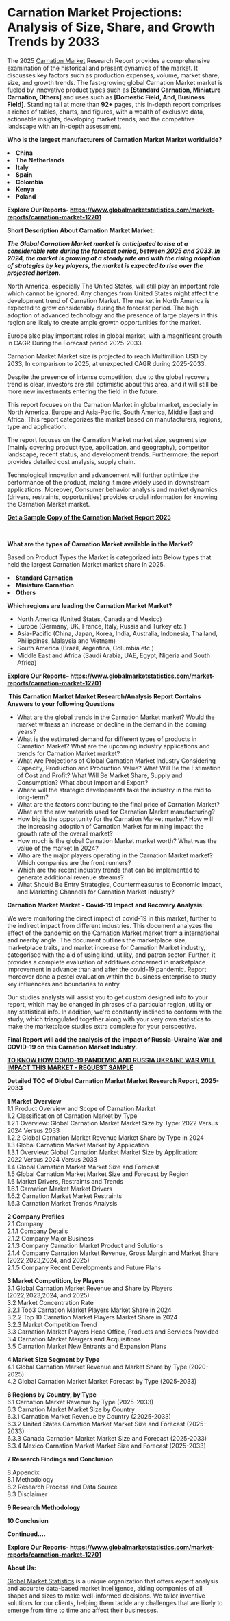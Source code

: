 <H1>Carnation Market Projections: Analysis of Size, Share, and Growth Trends by 2033</H1><p>The 2025 <a href="https://www.globalmarketstatistics.com/market-reports/carnation-market-12701">Carnation Market</a> Research Report provides a comprehensive examination of the historical and present dynamics of the market. It discusses key factors such as production expenses, volume, market share, size, and growth trends. The fast-growing global Carnation Market market is fueled by innovative product types such as <strong>[Standard Carnation, Miniature Carnation, Others]</strong> and uses such as <strong>[Domestic Field, And, Business Field]</strong>. Standing tall at more than <strong>92+</strong> pages, this in-depth report comprises a riches of tables, charts, and figures, with a wealth of exclusive data, actionable insights, developing market trends, and the competitive landscape with an in-depth assessment.</p><p><strong>Who is the largest manufacturers of Carnation Market Market worldwide?</strong></p><p><strong><li>China<li>The Netherlands<li>Italy<li>Spain<li>Colombia<li>Kenya<li>Poland</strong></p><p><strong>Explore Our Reports-&nbsp;<a href="https://wordhtml.com/">https://www.globalmarketstatistics.com/market-reports/carnation-market-12701</a></strong></p><p><strong>Short Description About Carnation Market Market:</strong></p><p><strong><em>The Global Carnation Market market is anticipated to rise at a considerable rate during the forecast period, between 2025 and 2033. In 2024, the market is growing at a steady rate and with the rising adoption of strategies by key players, the market is expected to rise over the projected horizon.</em></strong></p><p>North America, especially The United States, will still play an important role which cannot be ignored. Any changes from United States might affect the development trend of Carnation Market. The market in North America is expected to grow considerably during the forecast period. The high adoption of advanced technology and the presence of large players in this region are likely to create ample growth opportunities for the market.</p><p>Europe also play important roles in global market, with a magnificent growth in CAGR During the Forecast period 2025-2033.</p><p>Carnation Market Market size is projected to reach Multimillion USD by 2033, In comparison to 2025, at unexpected CAGR during 2025-2033.</p><p>Despite the presence of intense competition, due to the global recovery trend is clear, investors are still optimistic about this area, and it will still be more new investments entering the field in the future.</p><p>This report focuses on the Carnation Market in global market, especially in North America, Europe and Asia-Pacific, South America, Middle East and Africa. This report categorizes the market based on manufacturers, regions, type and application.</p><p>The report focuses on the Carnation Market market size, segment size (mainly covering product type, application, and geography), competitor landscape, recent status, and development trends. Furthermore, the report provides detailed cost analysis, supply chain.</p><p>Technological innovation and advancement will further optimize the performance of the product, making it more widely used in downstream applications. Moreover, Consumer behavior analysis and market dynamics (drivers, restraints, opportunities) provides crucial information for knowing the Carnation Market market.</p><p><strong><a href="https://www.globalmarketstatistics.com/market-reports/carnation-market-12701">Get a Sample Copy of the Carnation Market Report 2025</a></strong></p><p>&nbsp;</p><p><strong>What are the types of Carnation Market available in the Market?</strong></p><p>Based on Product Types the Market is categorized into Below types that held the largest Carnation Market market share In 2025.</p><p><strong><li>Standard Carnation<li>Miniature Carnation<li>Others</strong></p><p><strong>Which regions are leading the Carnation Market Market?</strong></p><ul><li>North America (United States, Canada and Mexico)</li><li>Europe (Germany, UK, France, Italy, Russia and Turkey etc.)</li><li>Asia-Pacific (China, Japan, Korea, India, Australia, Indonesia, Thailand, Philippines, Malaysia and Vietnam)</li><li>South America (Brazil, Argentina, Columbia etc.)</li><li>Middle East and Africa (Saudi Arabia, UAE, Egypt, Nigeria and South Africa)</li></ul><p><strong>Explore Our Reports&ndash;&nbsp;<a href="https://www.globalmarketstatistics.com/market-reports/carnation-market-12701">https://www.globalmarketstatistics.com/market-reports/carnation-market-12701</a></strong></p><p><strong>&nbsp;This Carnation Market Market Research/Analysis Report Contains Answers to your following Questions</strong></p><ul><li>What are the global trends in the Carnation Market market? Would the market witness an increase or decline in the demand in the coming years?</li><li>What is the estimated demand for different types of products in Carnation Market? What are the upcoming industry applications and trends for Carnation Market market?</li><li>What Are Projections of Global Carnation Market Industry Considering Capacity, Production and Production Value? What Will Be the Estimation of Cost and Profit? What Will Be Market Share, Supply and Consumption? What about Import and Export?</li><li>Where will the strategic developments take the industry in the mid to long-term?</li><li>What are the factors contributing to the final price of Carnation Market? What are the raw materials used for Carnation Market manufacturing?</li><li>How big is the opportunity for the Carnation Market market? How will the increasing adoption of Carnation Market for mining impact the growth rate of the overall market?</li><li>How much is the global Carnation Market market worth? What was the value of the market In 2024?</li><li>Who are the major players operating in the Carnation Market market? Which companies are the front runners?</li><li>Which are the recent industry trends that can be implemented to generate additional revenue streams?</li><li>What Should Be Entry Strategies, Countermeasures to Economic Impact, and Marketing Channels for Carnation Market Industry?</li></ul><p><strong>Carnation Market Market - Covid-19 Impact and Recovery Analysis:</strong></p><p>We were monitoring the direct impact of covid-19 in this market, further to the indirect impact from different industries. This document analyzes the effect of the pandemic on the Carnation Market market from a international and nearby angle. The document outlines the marketplace size, marketplace traits, and market increase for Carnation Market industry, categorised with the aid of using kind, utility, and patron sector. Further, it provides a complete evaluation of additives concerned in marketplace improvement in advance than and after the covid-19 pandemic. Report moreover done a pestel evaluation within the business enterprise to study key influencers and boundaries to entry.</p><p>Our studies analysts will assist you to get custom designed info to your report, which may be changed in phrases of a particular region, utility or any statistical info. In addition, we're constantly inclined to conform with the study, which triangulated together along with your very own statistics to make the marketplace studies extra complete for your perspective.</p><p><strong>Final Report will add the analysis of the impact of Russia-Ukraine War and COVID-19 on this Carnation Market Industry.</strong></p><p><strong><a href="https://www.globalmarketstatistics.com/market-reports/carnation-market-12701">TO KNOW HOW COVID-19 PANDEMIC AND RUSSIA UKRAINE WAR WILL IMPACT THIS MARKET - REQUEST SAMPLE</a></strong></p><p><strong>Detailed TOC of Global Carnation Market Market Research Report, 2025-2033</strong></p><p><strong>1 Market Overview</strong><br /> 1.1 Product Overview and Scope of Carnation Market<br /> 1.2 Classification of Carnation Market by Type<br /> 1.2.1 Overview: Global Carnation Market Market Size by Type: 2022&nbsp;Versus 2024 Versus 2033<br /> 1.2.2 Global Carnation Market Revenue Market Share by Type in 2024<br /> 1.3 Global Carnation Market Market by Application<br /> 1.3.1 Overview: Global Carnation Market Market Size by Application: 2022&nbsp;Versus 2024 Versus 2033<br /> 1.4 Global Carnation Market Market Size and Forecast<br /> 1.5 Global Carnation Market Market Size and Forecast by Region<br /> 1.6 Market Drivers, Restraints and Trends<br /> 1.6.1 Carnation Market Market Drivers<br /> 1.6.2 Carnation Market Market Restraints<br /> 1.6.3 Carnation Market Trends Analysis</p><p><strong>2 Company Profiles</strong><br /> 2.1 Company<br /> 2.1.1 Company Details<br /> 2.1.2 Company Major Business<br /> 2.1.3 Company Carnation Market Product and Solutions<br /> 2.1.4 Company Carnation Market Revenue, Gross Margin and Market Share (2022,2023,2024, and 2025)<br /> 2.1.5 Company Recent Developments and Future Plans</p><p><strong>3 Market Competition, by Players</strong><br /> 3.1 Global Carnation Market Revenue and Share by Players (2022,2023,2024, and 2025)<br /> 3.2 Market Concentration Rate<br /> 3.2.1 Top3 Carnation Market Players Market Share in 2024<br /> 3.2.2 Top 10 Carnation Market Players Market Share in 2024<br /> 3.2.3 Market Competition Trend<br /> 3.3 Carnation Market Players Head Office, Products and Services Provided<br /> 3.4 Carnation Market Mergers and Acquisitions<br /> 3.5 Carnation Market New Entrants and Expansion Plans</p><p><strong>4 Market Size Segment by Type</strong><br /> 4.1 Global Carnation Market Revenue and Market Share by Type (2020-2025)<br /> 4.2 Global Carnation Market Market Forecast by Type (2025-2033)</p><p><strong>6 Regions by Country, by Type</strong><br /> 6.1 Carnation Market Revenue by Type (2025-2033)<br /> 6.3 Carnation Market Market Size by Country<br /> 6.3.1 Carnation Market Revenue by Country (22025-2033)<br /> 6.3.2 United States Carnation Market Market Size and Forecast (2025-2033)<br /> 6.3.3 Canada Carnation Market Market Size and Forecast (2025-2033)<br /> 6.3.4 Mexico Carnation Market Market Size and Forecast (2025-2033)</p><p><strong>7 Research Findings and Conclusion</strong></p><p>8 Appendix<br /> 8.1 Methodology<br /> 8.2 Research Process and Data Source<br /> 8.3 Disclaimer</p><p><strong>9 Research Methodology</strong></p><p><strong>10 Conclusion</strong></p><p><strong>Continued&hellip;.</strong></p><p><strong>Explore Our Reports-&nbsp;<a href="Carnation Market">https://www.globalmarketstatistics.com/market-reports/carnation-market-12701</a></strong></p><p><strong>About Us:</strong></p><p><a href="https://www.globalmarketstatistics.com/">Global Market Statistics</a>&nbsp;is a unique organization that offers expert analysis and accurate data-based market intelligence, aiding companies of all shapes and sizes to make well-informed decisions. We tailor inventive solutions for our clients, helping them tackle any challenges that are likely to emerge from time to time and affect their businesses.</p><p>&nbsp;</p>
